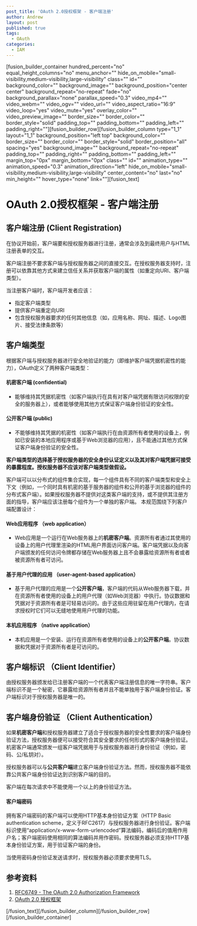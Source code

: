 ```yaml
---
post_title: 'OAuth 2.0授权框架 - 客户端注册'
author: Andrew
layout: post
published: true
tags:
  - OAuth
categories:
  - IAM
---
```

[fusion_builder_container hundred_percent="no" equal_height_columns="no" menu_anchor="" hide_on_mobile="small-visibility,medium-visibility,large-visibility" class="" id="" background_color="" background_image="" background_position="center center" background_repeat="no-repeat" fade="no" background_parallax="none" parallax_speed="0.3" video_mp4="" video_webm="" video_ogv="" video_url="" video_aspect_ratio="16:9" video_loop="yes" video_mute="yes" overlay_color="" video_preview_image="" border_size="" border_color="" border_style="solid" padding_top="" padding_bottom="" padding_left="" padding_right=""][fusion_builder_row][fusion_builder_column type="1_1" layout="1_1" background_position="left top" background_color="" border_size="" border_color="" border_style="solid" border_position="all" spacing="yes" background_image="" background_repeat="no-repeat" padding_top="" padding_right="" padding_bottom="" padding_left="" margin_top="0px" margin_bottom="0px" class="" id="" animation_type="" animation_speed="0.3" animation_direction="left" hide_on_mobile="small-visibility,medium-visibility,large-visibility" center_content="no" last="no" min_height="" hover_type="none" link=""][fusion_text]

# OAuth 2.0授权框架 - 客户端注册

## 客户端注册 (Client Registration)

在协议开始前，客户端要和授权服务器进行注册，通常会涉及到最终用户与HTML注册表单的交互。

客户端注册不要求客户端与授权服务器之间的直接交互。在授权服务器支持时，注册可以依靠其他方式来建立信任关系并获取客户端的属性（如重定向URI、客户端类型）。

当注册客户端时，客户端开发者应该：

* 指定客户端类型
* 提供客户端重定向URI
* 包含授权服务器要求的任何其他信息（如，应用名称、网址、描述、Logo图片、接受法律条款等）


## 客户端类型
根据客户端与授权服务器进行安全地验证的能力（即维护客户端凭据机密性的能力），OAuth定义了两种客户端类型：

#### 机密客户端 (confidential)
* 能够维持其凭据机密性（如客户端执行在具有对客户端凭据有限访问权限的安全的服务器上），或者能够使用其他方式保证客户端身份验证的安全性。

#### 公开客户端 (public)
* 不能够维持其凭据的机密性（如客户端执行在由资源所有者使用的设备上，例如已安装的本地应用程序或基于Web浏览器的应用），且不能通过其他方式保证客户端身份验证的安全性。 

**客户端类型的选择基于授权服务器的安全身份认证定义以及其对客户端凭据可接受的暴露程度。授权服务器不应该对客户端类型做假设。**

客户端可以以分布式的组件集合实现，每一个组件具有不同的客户端类型和安全上下文（例如，一个同时具有机密的基于服务器的组件和公开的基于浏览器的组件的分布式客户端）。如果授权服务器不提供对这类客户端的支持，或不提供其注册方面的指导，客户端应该注册每个组件为一个单独的客户端。 本规范围绕下列客户端配置设计：

#### Web应用程序 （web application）
* Web应用是一个运行在Web服务器上的**机密客户端**。资源所有者通过其使用的设备上的用户代理里渲染的HTML用户界面访问客户端。客户端凭据以及向客户端颁发的任何访问令牌都存储在Web服务器上且不会暴露给资源所有者或者被资源所有者可访问。

#### 基于用户代理的应用 （user-agent-based application）
* 基于用户代理的应用是一个**公开客户端**，客户端的代码从Web服务器下载，并在资源所有者使用的设备上的用户代理（如Web浏览器）中执行。协议数据和凭据对于资源所有者是可轻易访问的。由于这些应用驻留在用户代理内，在请求授权时它们可以无缝地使用用户代理的功能。

#### 本机应用程序 （native application）
* 本机应用是一个安装、运行在资源所有者使用的设备上的**公开客户端**。协议数据和凭据对于资源所有者是可访问的。

## 客户端标识 （Client Identifier）
由授权服务器颁发给已注册客户端的一个代表客户端注册信息的唯一字符串。客户端标识不是一个秘密，它暴露给资源所有者并且不能单独用于客户端身份验证。客户端标识对于授权服务器是唯一的。


## 客户端身份验证 （Client Authentication）
如果**机密客户端**和授权服务器建立了适合于授权服务器的安全性要求的客户端身份验证方法，授权服务器便可以接受符合其安全要求的任何形式的客户端身份验证。机密客户端通常颁发一组客户端凭据用于与授权服务器进行身份验证（例如，密码、公/私钥对）。

授权服务器可以与**公共客户端**建立客户端身份验证方法。然而，授权服务器不能依靠公共客户端身份验证达到识别客户端的目的。

客户端在每次请求中不能使用一个以上的身份验证方法。


#### 客户端密码
拥有客户端密码的客户端可以使用HTTP基本身份验证方案（HTTP Basic authentication scheme，定义于RFC2617）与授权服务器进行身份验证。客户端标识使用“application/x-www-form-urlencoded”算法编码，编码后的值用作用户名；客户端密码使用相同的算法编码并用作密码。授权服务器必须支持HTTP基本身份验证方案，用于验证客户端的身份。

当使用密码身份验证发送请求时，授权服务器必须要求使用TLS。

## 参考资料

1.  [RFC6749 - The OAuth 2.0 Authorization Framework][1] 
2.  [OAuth 2.0 授权框架][2]
    

 [1]: https://tools.ietf.org/html/rfc6749
 [2]: https://legacy.gitbook.com/book/yisiqi/the-oauth-2-0-authorization-framework/details


 
[/fusion_text][/fusion_builder_column][/fusion_builder_row][/fusion_builder_container]
